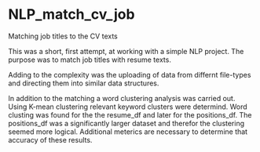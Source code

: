 # NLP_match_cv_job
Matching job titles to the CV texts


This was a short, first attempt, at working with a simple NLP project.
The purpose was to match job titles with resume texts. 

Adding to the complexity was the uploading of data from differnt file-types and directing them into similar data structures.

In addition to the matching a word clustering analysis was carried out.
Using K-mean clustering relevant keyword clusters were determind. 
Word clusting was found for the the resume_df and later for the positions_df. 
The positions_df was a significantly larger dataset and therefor the clustering seemed more logical. 
Additional meterics are necessary to determine that accuracy of these results.
